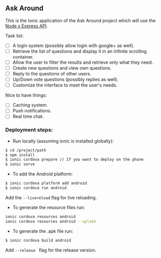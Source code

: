 ## Ask Around

This is the Ionic application of the Ask Around project which will use the [Node x Express API](https://github.com/NoMercy235/ask-around-api).

Task list:
 - [ ] A login system (possibly allow login with google+ as well).
 - [ ] Retrieve the list of questions and display it in an infinite scrolling container.
 - [ ] Allow the user to filter the results and retrieve only what they need.
 - [ ] Create new questions and view own questions.
 - [ ] Reply to the questions of other users.
 - [ ] Up/Down vote questions (possibly replies as well).
 - [ ] Customize the interface to meet the user's needs.
 
Nice to have things:

 - [ ] Caching system.
 - [ ] Push notifications.
 - [ ] Real time chat.

### Deployment steps: 

 - Run locally (assuming ionic is installed globally): 
```bash
$ cd /project/path
$ npm install
$ ionic cordova prepare // If you want to deploy on the phone
$ ionic serve
```
 - To add the Android platform:

```bash
$ ionic cordova platform add android
$ ionic cordova run android
```

Add the `--livereload` flag for live reloading.

 - To generate the resource files run:

```bash
ionic cordova resources android
ionic cordova resources android --splash
```

 - To generate the .apk file run:

```bash
$ ionic cordova build android
```
Add  `--release `  flag for the release version.
